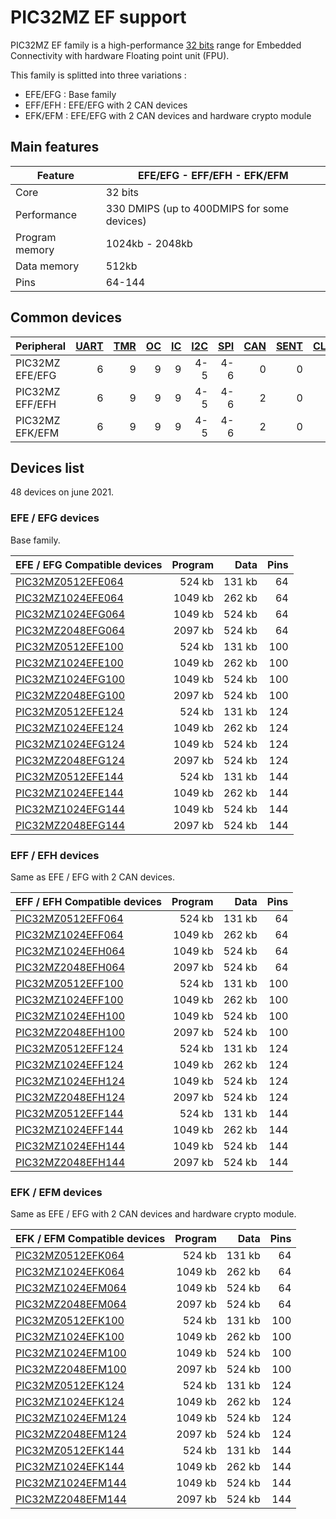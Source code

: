 # PIC32MZ EF support

PIC32MZ EF family is a high-performance [32 bits](../pic32/README.md) range for Embedded Connectivity with hardware Floating point unit (FPU).

This family is splitted into three variations :

* EFE/EFG : Base family
* EFF/EFH : EFE/EFG with 2 CAN devices
* EFK/EFM : EFE/EFG with 2 CAN devices and hardware crypto module

## Main features

|Feature|EFE/EFG - EFF/EFH - EFK/EFM|
|-------|------|
|Core|32 bits|
|Performance|330 DMIPS (up to 400DMIPS for some devices)|
|Program memory|1024kb - 2048kb|
|Data memory|512kb|
|Pins|64-144|

## Common devices

|Peripheral      |[UART][1]|[TMR][2] |[OC][3]  |[IC][4]  |[I2C][5] |[SPI][6] |[CAN][7] |[SENT][8]|[CLC][9] |[QEI][10] |[PWM][11] |[MCCP][12]|[SCCP][12]|
|:---------------|--------:|--------:|--------:|--------:|--------:|--------:|--------:|--------:|--------:|---------:|---------:|---------:|---------:|
|PIC32MZ EFE/EFG |        6|        9|        9|        9|      4-5|      4-6|        0|        0|        0|         0|         0|         0|         0|
|PIC32MZ EFF/EFH |        6|        9|        9|        9|      4-5|      4-6|        2|        0|        0|         0|         0|         0|         0|
|PIC32MZ EFK/EFM |        6|        9|        9|        9|      4-5|      4-6|        2|        0|        0|         0|         0|         0|         0|

[1]: ../../driver/uart
[2]: ../../driver/timer
[3]: ../../driver/oc
[4]: ../../driver/ic
[5]: ../../driver/i2c
[6]: ../../driver/spi
[7]: ../../driver/can
[8]: ../../driver/sent
[9]: ../../driver/clc
[10]: ../../driver/qei
[11]: ../../driver/pwm
[12]: ../../driver/ccp

## Devices list

48 devices on june 2021.

### EFE / EFG devices

Base family.

|EFE / EFG Compatible devices|Program|Data|Pins|
|---------|--:|--:|--:|
|[PIC32MZ0512EFE064](http://microchip.com/wwwproducts/en/PIC32MZ0512EFE064)| 524 kb| 131 kb| 64|
|[PIC32MZ1024EFE064](http://microchip.com/wwwproducts/en/PIC32MZ1024EFE064)|1049 kb| 262 kb| 64|
|[PIC32MZ1024EFG064](http://microchip.com/wwwproducts/en/PIC32MZ1024EFG064)|1049 kb| 524 kb| 64|
|[PIC32MZ2048EFG064](http://microchip.com/wwwproducts/en/PIC32MZ2048EFG064)|2097 kb| 524 kb| 64|
|[PIC32MZ0512EFE100](http://microchip.com/wwwproducts/en/PIC32MZ0512EFE100)| 524 kb| 131 kb|100|
|[PIC32MZ1024EFE100](http://microchip.com/wwwproducts/en/PIC32MZ1024EFE100)|1049 kb| 262 kb|100|
|[PIC32MZ1024EFG100](http://microchip.com/wwwproducts/en/PIC32MZ1024EFG100)|1049 kb| 524 kb|100|
|[PIC32MZ2048EFG100](http://microchip.com/wwwproducts/en/PIC32MZ2048EFG100)|2097 kb| 524 kb|100|
|[PIC32MZ0512EFE124](http://microchip.com/wwwproducts/en/PIC32MZ0512EFE124)| 524 kb| 131 kb|124|
|[PIC32MZ1024EFE124](http://microchip.com/wwwproducts/en/PIC32MZ1024EFE124)|1049 kb| 262 kb|124|
|[PIC32MZ1024EFG124](http://microchip.com/wwwproducts/en/PIC32MZ1024EFG124)|1049 kb| 524 kb|124|
|[PIC32MZ2048EFG124](http://microchip.com/wwwproducts/en/PIC32MZ2048EFG124)|2097 kb| 524 kb|124|
|[PIC32MZ0512EFE144](http://microchip.com/wwwproducts/en/PIC32MZ0512EFE144)| 524 kb| 131 kb|144|
|[PIC32MZ1024EFE144](http://microchip.com/wwwproducts/en/PIC32MZ1024EFE144)|1049 kb| 262 kb|144|
|[PIC32MZ1024EFG144](http://microchip.com/wwwproducts/en/PIC32MZ1024EFG144)|1049 kb| 524 kb|144|
|[PIC32MZ2048EFG144](http://microchip.com/wwwproducts/en/PIC32MZ2048EFG144)|2097 kb| 524 kb|144|

### EFF / EFH devices

Same as EFE / EFG with 2 CAN devices.

|EFF / EFH Compatible devices|Program|Data|Pins|
|---------|--:|--:|--:|
|[PIC32MZ0512EFF064](http://microchip.com/wwwproducts/en/PIC32MZ0512EFF064)| 524 kb| 131 kb| 64|
|[PIC32MZ1024EFF064](http://microchip.com/wwwproducts/en/PIC32MZ1024EFF064)|1049 kb| 262 kb| 64|
|[PIC32MZ1024EFH064](http://microchip.com/wwwproducts/en/PIC32MZ1024EFH064)|1049 kb| 524 kb| 64|
|[PIC32MZ2048EFH064](http://microchip.com/wwwproducts/en/PIC32MZ2048EFH064)|2097 kb| 524 kb| 64|
|[PIC32MZ0512EFF100](http://microchip.com/wwwproducts/en/PIC32MZ0512EFF100)| 524 kb| 131 kb|100|
|[PIC32MZ1024EFF100](http://microchip.com/wwwproducts/en/PIC32MZ1024EFF100)|1049 kb| 262 kb|100|
|[PIC32MZ1024EFH100](http://microchip.com/wwwproducts/en/PIC32MZ1024EFH100)|1049 kb| 524 kb|100|
|[PIC32MZ2048EFH100](http://microchip.com/wwwproducts/en/PIC32MZ2048EFH100)|2097 kb| 524 kb|100|
|[PIC32MZ0512EFF124](http://microchip.com/wwwproducts/en/PIC32MZ0512EFF124)| 524 kb| 131 kb|124|
|[PIC32MZ1024EFF124](http://microchip.com/wwwproducts/en/PIC32MZ1024EFF124)|1049 kb| 262 kb|124|
|[PIC32MZ1024EFH124](http://microchip.com/wwwproducts/en/PIC32MZ1024EFH124)|1049 kb| 524 kb|124|
|[PIC32MZ2048EFH124](http://microchip.com/wwwproducts/en/PIC32MZ2048EFH124)|2097 kb| 524 kb|124|
|[PIC32MZ0512EFF144](http://microchip.com/wwwproducts/en/PIC32MZ0512EFF144)| 524 kb| 131 kb|144|
|[PIC32MZ1024EFF144](http://microchip.com/wwwproducts/en/PIC32MZ1024EFF144)|1049 kb| 262 kb|144|
|[PIC32MZ1024EFH144](http://microchip.com/wwwproducts/en/PIC32MZ1024EFH144)|1049 kb| 524 kb|144|
|[PIC32MZ2048EFH144](http://microchip.com/wwwproducts/en/PIC32MZ2048EFH144)|2097 kb| 524 kb|144|

### EFK / EFM devices

Same as EFE / EFG with 2 CAN devices and hardware crypto module.

|EFK / EFM Compatible devices|Program|Data|Pins|
|---------|--:|--:|--:|
|[PIC32MZ0512EFK064](http://microchip.com/wwwproducts/en/PIC32MZ0512EFK064)| 524 kb| 131 kb| 64|
|[PIC32MZ1024EFK064](http://microchip.com/wwwproducts/en/PIC32MZ1024EFK064)|1049 kb| 262 kb| 64|
|[PIC32MZ1024EFM064](http://microchip.com/wwwproducts/en/PIC32MZ1024EFM064)|1049 kb| 524 kb| 64|
|[PIC32MZ2048EFM064](http://microchip.com/wwwproducts/en/PIC32MZ2048EFM064)|2097 kb| 524 kb| 64|
|[PIC32MZ0512EFK100](http://microchip.com/wwwproducts/en/PIC32MZ0512EFK100)| 524 kb| 131 kb|100|
|[PIC32MZ1024EFK100](http://microchip.com/wwwproducts/en/PIC32MZ1024EFK100)|1049 kb| 262 kb|100|
|[PIC32MZ1024EFM100](http://microchip.com/wwwproducts/en/PIC32MZ1024EFM100)|1049 kb| 524 kb|100|
|[PIC32MZ2048EFM100](http://microchip.com/wwwproducts/en/PIC32MZ2048EFM100)|2097 kb| 524 kb|100|
|[PIC32MZ0512EFK124](http://microchip.com/wwwproducts/en/PIC32MZ0512EFK124)| 524 kb| 131 kb|124|
|[PIC32MZ1024EFK124](http://microchip.com/wwwproducts/en/PIC32MZ1024EFK124)|1049 kb| 262 kb|124|
|[PIC32MZ1024EFM124](http://microchip.com/wwwproducts/en/PIC32MZ1024EFM124)|1049 kb| 524 kb|124|
|[PIC32MZ2048EFM124](http://microchip.com/wwwproducts/en/PIC32MZ2048EFM124)|2097 kb| 524 kb|124|
|[PIC32MZ0512EFK144](http://microchip.com/wwwproducts/en/PIC32MZ0512EFK144)| 524 kb| 131 kb|144|
|[PIC32MZ1024EFK144](http://microchip.com/wwwproducts/en/PIC32MZ1024EFK144)|1049 kb| 262 kb|144|
|[PIC32MZ1024EFM144](http://microchip.com/wwwproducts/en/PIC32MZ1024EFM144)|1049 kb| 524 kb|144|
|[PIC32MZ2048EFM144](http://microchip.com/wwwproducts/en/PIC32MZ2048EFM144)|2097 kb| 524 kb|144|
